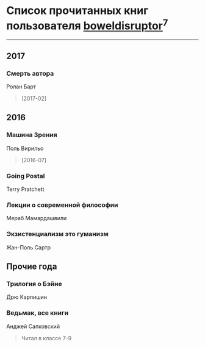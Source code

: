 # Список прочитанных книг пользователя [boweldisruptor](http://vk.com/id16427535)<sup>7</sup>
---

## 2017

### Смерть автора
Ролан Барт
> [2017-02] 



## 2016

### Машина Зрения
Поль Вирильо
> [2016-07] 


### Going Postal
Terry Pratchett


### Лекции о современной философии
Мераб Мамардашвили


### Экзистенциализм это гуманизм
Жан-Поль Сартр



## Прочие года

### Трилогия о Бэйне
Дрю Карпишин


### Ведьмак, все книги
Анджей Сапковский
> Читал в классе 7-9



